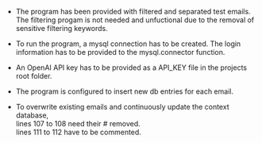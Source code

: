 - The program has been provided with filtered and separated test emails. The filtering progam is not needed and unfuctional due to the removal of sensitive filtering keywords. 

- To run the program, a mysql connection has to be created. The login information has to be provided to the
    mysql.connector function.

- An OpenAI API key has to be provided as a API_KEY file in the projects root folder.

- The program is configured to insert new db entries for each email.
- To overwrite existing emails and continuously update the context database, <br> 
    lines 107 to 108 need their # removed. <br>
    lines 111 to 112 have to be commented.